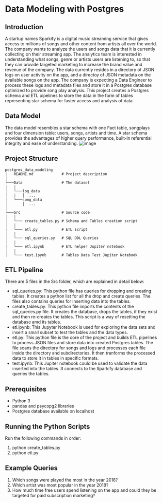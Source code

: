 # Data Modeling with Postgres

## Introduction
A startup names Sparkify is a digital music streaming service that gives access to millions of songs and other content from artists all over the world. The company wants to analyze the users and songs data that it is currently collecting on their streaming app. The analytics team is interested in understanding what songs, genre or artists users are listening to, so that they can provide targeted marketing to increase the brand value and revenue of the company. The data currently resides in a directory of JSON logs on user activity on the app, and a directoy of JSON metadata on the available songs on the app.
The company is expecting a Data Engineer to process these logs and metadata files and store it in a Postgres database optimized to provide song play analysis. This project creates a Postgres schema and ETL pipelines to store the data in the form of tables representing star schema for faster access and analysis of data.

## Data Model
The data model resembles a star schema with one Fact table, songplays and four dimension table: users, songs, artists and time. A star schema provides the advantages of higher query performance, built-in referential integrity and ease of understanding.
![image](https://drive.google.com/uc?export=view&id=1BgUXfkibD25e1wbxmAYD4LUzHRwzFht9)

## Project Structure
```
postgres_data_modeling
│   README.md             # Project description
│
└───Data                  # The dataset
|   |               
│   └───log_data
│   |   │  ...
|   └───song_data
│       │  ...
│   
└───Src                   # Source code
│   |
|   └─── create_tables.py # Schema and Tables creation script
│   |
|   └─── etl.py           # ETL script
│   |
|   └─── sql_queries.py   # SQL DDL Queries
│   |
|   └─── etl.ipynb        # ETL helper Jupiter notebook
│   |
|   └─── test.ipynb       # Tables Data Test Jupiter Notebook
```



## ETL Pipeline
There are 5 files in the Src folder, which are explained in detail below:
- sql_queries.py: This python file has queries for dropping and creating tables. It creates a python list for all the drop and create queries. The files also contains queries for inserting data into the tables.
- create_tables.py: This python file imports the contents of the sql_queries.py file. It creates the database, drops the tables, if they exist and then re-creates the tables. This script is a way of resetting the database amd its tables.
- etl.ipynb: This Jupyter Notebook is used for exploring the data sets and insert a small subset to test the tables and the data types.
- etl.py: This python file is the core of the project and builds ETL pipelines to process JSON files and store data into created Postgres tables. The file scans the directory for songs and logs and processes each file inside the directory and subdirectories. It then tranforms the processed data to store it in tables in specific formats.
- test.ipynb: This Jupiter notebook could be used to validate the data inserted into the tables. It connects to the Sparkify database and queries the tables.

## Prerequisites
- Python 3
- pandas and psycopg2 libraries
- Postgres database available on localhost

## Running the Python Scripts
Run the following commands in order:
1. python create_tables.py
2. python etl.py

## Example Queries
1. Which songs were played the most in the year 2018?
2. Which artist was most popular in the year 2018?
3. How much time free users spend listening on the app and could they be targeted for paid subscription marketing?
